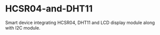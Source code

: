 # HCSR04-and-DHT11
Smart device integrating HCSR04, DHT11 and LCD display module along with I2C module.
